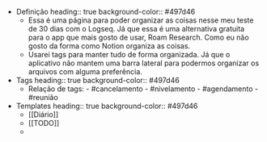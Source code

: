 - Definição
  heading:: true
  background-color:: #497d46
	- Essa é uma página para poder organizar as coisas nesse meu teste de 30 dias com o Logseq. Já que essa é uma alternativa gratuita para o app que mais gosto de usar, Roam Research. Como eu não gosto da forma como Notion organiza as coisas.
	- Usarei tags para manter tudo de forma organizada. Já que o aplicativo não mantem uma barra lateral para podermos organizar os arquivos com alguma preferência.
- Tags
  heading:: true
  background-color:: #497d46
	- Relação de tags:
	  		- #cancelamento
	  		- #nivelamento
	  		- #agendamento
	  		- #reunião
- Templates
  heading:: true
  background-color:: #497d46
	- [[Diário]]
	- [[TODO]]
	-